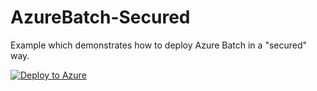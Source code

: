 # AzureBatch-Secured
Example which demonstrates how to deploy Azure Batch in a "secured" way.

[![Deploy to Azure](https://azurecomcdn.azureedge.net/mediahandler/acomblog/media/Default/blog/deploybutton.png)](https://azuredeploy.net/)
